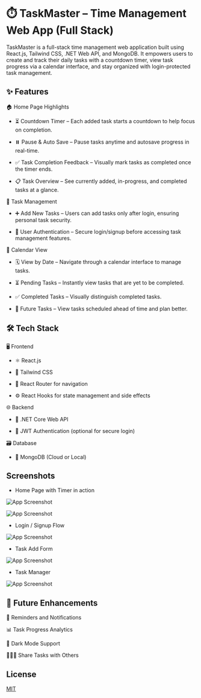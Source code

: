 
# ⏱️ TaskMaster – Time Management Web App (Full Stack)
 
TaskMaster is a full-stack time management web application built using React.js, Tailwind CSS, .NET Web API, and MongoDB. It empowers users to create and track their daily tasks with a countdown timer, view task progress via a calendar interface, and stay organized with login-protected task management.










## ✨ Features

🏠 Home Page Highlights

- ⏳ Countdown Timer – Each added task starts a countdown to help focus on completion.

- ⏸️ Pause & Auto Save – Pause tasks anytime and autosave progress in real-time.

- ✅ Task Completion Feedback – Visually mark tasks as completed once the timer ends.

- 📋 Task Overview – See currently added, in-progress, and completed tasks at a glance.

📝 Task Management

 - ➕ Add New Tasks – Users can add tasks only after login, ensuring personal task security.

 - 🔐 User Authentication – Secure login/signup before accessing task management features.

📅 Calendar View

 - 🗓️ View by Date – Navigate through a calendar interface to manage tasks.

 - ⏳ Pending Tasks – Instantly view tasks that are yet to be completed.

 - ✅ Completed Tasks – Visually distinguish completed tasks.

 - 🔮 Future Tasks – View tasks scheduled ahead of time and plan better.
## 🛠 Tech Stack



🖥️ Frontend

- ⚛️ React.js

- 🎨 Tailwind CSS

- 🧭 React Router for navigation

- ⚙️ React Hooks for state management and side effects

🌐 Backend

- 🧱 .NET Core Web API

- 🔐 JWT Authentication (optional for secure login)

🗃️ Database

- 🍃 MongoDB (Cloud or Local)



## Screenshots


-  Home Page with Timer in action

![App Screenshot](https://blogger.googleusercontent.com/img/b/R29vZ2xl/AVvXsEjyFl9P9g448zlDhWzIuxokVH5_eFzefhlTTKAyaGCE5ITVGm6CK3h_l_OtmcDuk06Si1q-dtfF_-uKFa1aIP_zq-XuzIgIg40WpGwYEVIEypMmA_JWODF4dokSo-J70HFq9nRV_ISRdvBTTEAP3eR4-7RQbHxYeLT2h6LICU5I9QJ3s6BPwsbd5W7xl8HL/s1900/Screenshot_4-8-2025_25021_localhost.jpeg)

![App Screenshot](https://blogger.googleusercontent.com/img/b/R29vZ2xl/AVvXsEgt52r1qcCHb3e7D7y2mIG0QDrDd2kx-BIMjh7Hs2GVeIUV3DtqSpBM1KADC4d6itgfPJpLu1CTN6SuVuqaF-ESGRLV1z-GBhzEgV5B6kIDUYMRkSJdPa9sPbN3fM9WBcK5_JtEiG3wkX0SsvRtofC02cm3EzG1dn_0hmUPXqOlR0Wg2egNzm5W7MuwclAn/s1905/Screenshot_4-8-2025_25145_localhost.jpeg)




-  Login / Signup Flow

![App Screenshot](https://blogger.googleusercontent.com/img/a/AVvXsEiPGfZ3ADpO5Br2yjUZX2LdI2WRWHB-x-uaFb-uqCHzwNuLlu9b95p2mWk5-cAnbr12-kOxwDOsQ7c1uzJgiB-m5yCSNTPD1PM8YvPgnX3s_9P3lfVjyP5-xRXVGwsUApfeEDWwIoCj9VRPJTMC-epSulOCvPtGuPoH1mEdhX5_9-Xx_EjOUTLwe2zbvXzo)




- Task Add Form

![App Screenshot](https://blogger.googleusercontent.com/img/b/R29vZ2xl/AVvXsEj45wTILR3YJkUECfBhYx5axwpOJIi2JNgl4PKufyqRbv96QCnEn2KXMdbphPG_pPi2PE3nuj5lsVLD0vR60Mi0pz2wBew7mIlSVjWE2PUrth41w7EOm4n0hWnpkhfQywriToBmhglCgeZ-6zgM6b3bSbiH9-pXtFFSldBpTqck6WiHuE1Q0V8xM5Ckqja_/s1909/Screenshot_4-8-2025_25117_localhost.jpeg)



- Task Manager

![App Screenshot](https://blogger.googleusercontent.com/img/b/R29vZ2xl/AVvXsEjw6lXcAckBcfZcEyeqD5Gaux5ekohhvk3JgS2ml_1mNT3VuOWZbGMDBJOCBI3gDepUwsmU0R034nFltWN6ST9y_FyRqvTFEERI60qKQ5-eByOXksl-1ArJ1te-pPPHmPbdQMca-zepnxq-8uKdoJwUpfTjXI_f3Bl9VxicZKsISZZo3gxLVrLT1yx6HBN3/s1902/Screenshot_4-8-2025_25054_localhost.jpeg)






## 🎯 Future Enhancements

🔔 Reminders and Notifications

📊 Task Progress Analytics

🌙 Dark Mode Support

🧑‍🤝‍🧑 Share Tasks with Others
## License

[MIT](https://github.com/Vikashverma2/ZappyTasks/blob/main/LICENSE)

